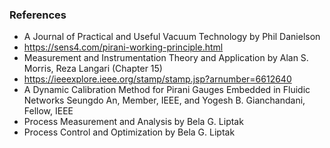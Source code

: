 
### References
- A Journal of Practical and Useful Vacuum Technology by Phil Danielson
- https://sens4.com/pirani-working-principle.html
- Measurement and Instrumentation Theory and Application by Alan S. Morris, Reza Langari (Chapter 15)
- https://ieeexplore.ieee.org/stamp/stamp.jsp?arnumber=6612640
- A Dynamic Calibration Method for Pirani Gauges Embedded in Fluidic Networks Seungdo An, Member, IEEE, and Yogesh B. Gianchandani, Fellow, IEEE
- Process Measurement and Analysis by Bela G. Liptak
- Process Control and Optimization by Bela G. Liptak

